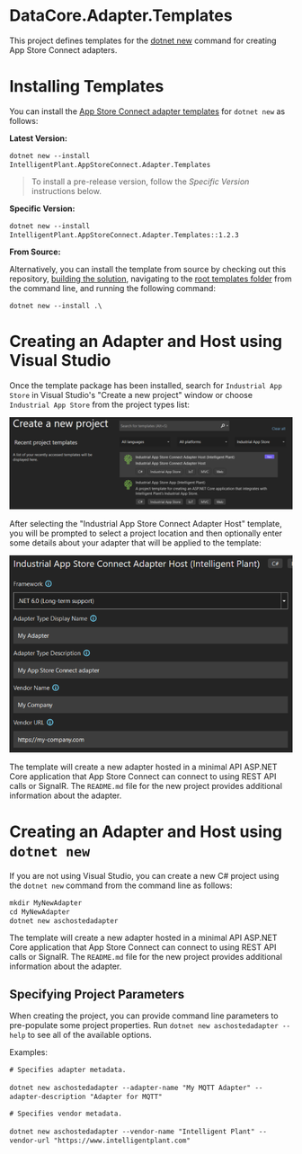 ﻿# DataCore.Adapter.Templates

This project defines templates for the [dotnet new](https://docs.microsoft.com/en-us/dotnet/core/tools/dotnet-new) command for creating App Store Connect adapters.


# Installing Templates

You can install the [App Store Connect adapter templates](https://www.nuget.org/packages/IntelligentPlant.AppStoreConnect.Adapter.Templates) for `dotnet new` as follows:

**Latest Version:**

```
dotnet new --install IntelligentPlant.AppStoreConnect.Adapter.Templates
```

> To install a pre-release version, follow the *Specific Version* instructions below.

**Specific Version:**

```
dotnet new --install IntelligentPlant.AppStoreConnect.Adapter.Templates::1.2.3
```

**From Source:**

Alternatively, you can install the template from source by checking out this repository, [building the solution](/build.cake), navigating to the [root templates folder](/src/DataCore.Adapter.Templates) from the command line, and running the following command:

```
dotnet new --install .\
```

# Creating an Adapter and Host using Visual Studio

Once the template package has been installed, search for `Industrial App Store` in Visual Studio's "Create a new project" window or choose `Industrial App Store` from the project types list:

![Visual Studio template selection window](./img/template_selection.png)

After selecting the "Industrial App Store Connect Adapter Host" template, you will be prompted to select a project location and then optionally enter some details about your adapter that will be applied to the template:

![Visual Studio template parameters window](./img/template_parameters.png)

The template will create a new adapter hosted in a minimal API ASP.NET Core application that App Store Connect can connect to using REST API calls or SignalR. The `README.md` file for the new project provides additional information about the adapter.


# Creating an Adapter and Host using `dotnet new`

If you are not using Visual Studio, you can create a new C# project using the `dotnet new` command from the command line as follows:

```
mkdir MyNewAdapter
cd MyNewAdapter
dotnet new aschostedadapter
```

The template will create a new adapter hosted in a minimal API ASP.NET Core application that App Store Connect can connect to using REST API calls or SignalR. The `README.md` file for the new project provides additional information about the adapter.


## Specifying Project Parameters

When creating the project, you can provide command line parameters to pre-populate some project properties. Run `dotnet new aschostedadapter --help` to see all of the available options. 

Examples:

```
# Specifies adapter metadata.

dotnet new aschostedadapter --adapter-name "My MQTT Adapter" --adapter-description "Adapter for MQTT"
```

```
# Specifies vendor metadata.

dotnet new aschostedadapter --vendor-name "Intelligent Plant" --vendor-url "https://www.intelligentplant.com"
```
